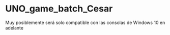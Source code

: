 # UNO_game_batch_Cesar
Muy posiblemente será solo compatible con las consolas de Windows 10 en adelante

